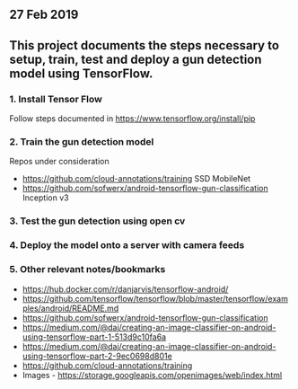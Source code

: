 ## 27 Feb 2019

## This project documents the steps necessary to setup, train, test and deploy a gun detection model using TensorFlow.

### 1. Install Tensor Flow
Follow steps documented in https://www.tensorflow.org/install/pip

### 2. Train the gun detection model

Repos under consideration
*  https://github.com/cloud-annotations/training    SSD MobileNet 
* https://github.com/sofwerx/android-tensorflow-gun-classification    Inception v3

### 3. Test the gun detection using open cv

### 4. Deploy the model onto a server with camera feeds

### 5. Other relevant notes/bookmarks

* https://hub.docker.com/r/danjarvis/tensorflow-android/
* https://github.com/tensorflow/tensorflow/blob/master/tensorflow/examples/android/README.md
* https://github.com/sofwerx/android-tensorflow-gun-classification
* https://medium.com/@daj/creating-an-image-classifier-on-android-using-tensorflow-part-1-513d9c10fa6a
* https://medium.com/@daj/creating-an-image-classifier-on-android-using-tensorflow-part-2-9ec0698d801e
* https://github.com/cloud-annotations/training
* Images - https://storage.googleapis.com/openimages/web/index.html
